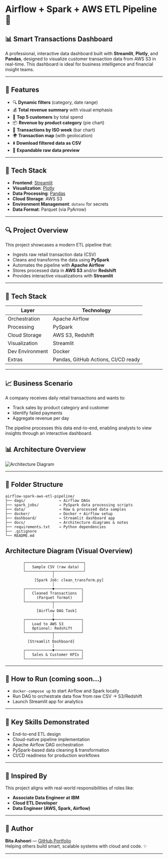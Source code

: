 # Airflow + Spark + AWS ETL Pipeline 🚀

## 📊 Smart Transactions Dashboard

A professional, interactive data dashboard built with **Streamlit**, **Plotly**, and **Pandas**, designed to visualize customer transaction data from AWS S3 in real-time. This dashboard is ideal for business intelligence and financial insight teams.

---

## 🚀 Features

- 🔍 **Dynamic filters** (category, date range)
- 💰 **Total revenue summary** with visual emphasis
- 🥇 **Top 5 customers** by total spend
- 📦 **Revenue by product category** (pie chart)
- 📅 **Transactions by ISO week** (bar chart)
- 🌍 **Transaction map** (with geolocation)
- ⬇️ **Download filtered data as CSV**
- 🧾 **Expandable raw data preview**

---

## 🧱 Tech Stack

- **Frontend**: [Streamlit](https://streamlit.io/)  
- **Visualization**: [Plotly](https://plotly.com/python/)  
- **Data Processing**: [Pandas](https://pandas.pydata.org/)  
- **Cloud Storage**: AWS S3  
- **Environment Management**: `dotenv` for secrets  
- **Data Format**: Parquet (via PyArrow)
---

## 🔍 Project Overview

This project showcases a modern ETL pipeline that:
- Ingests raw retail transaction data (CSV)
- Cleans and transforms the data using **PySpark**
- Automates the pipeline with **Apache Airflow**
- Stores processed data in **AWS S3** and/or **Redshift**
- Provides interactive visualizations with **Streamlit**

---

## 🧱 Tech Stack

| Layer          | Technology |
|----------------|------------|
| Orchestration  | Apache Airflow |
| Processing     | PySpark |
| Cloud Storage  | AWS S3, Redshift |
| Visualization  | Streamlit |
| Dev Environment| Docker |
| Extras         | Pandas, GitHub Actions, CI/CD ready |

---

## 📈 Business Scenario

A company receives daily retail transactions and wants to:
- Track sales by product category and customer
- Identify failed payments
- Aggregate revenue per day

The pipeline processes this data end-to-end, enabling analysts to view insights through an interactive dashboard.

## 📊 Architecture Overview

![Architecture Diagram](https://github.com/bashoori/repo/airflow-spark-aws-etl-pipeline/img1.png)


---

## 📂 Folder Structure

```
airflow-spark-aws-etl-pipeline/
├── dags/               → Airflow DAGs
├── spark_jobs/         → PySpark data processing scripts
├── data/               → Raw & processed data samples
├── docker/             → Docker + Airflow setup
├── dashboard/          → Streamlit dashboard app
├── docs/               → Architecture diagrams & notes
├── requirements.txt    → Python dependencies
├── .gitignore
└── README.md
```

## Architecture Diagram (Visual Overview)
```
        ┌──────────────────────────┐
        │   Sample CSV (raw data)  │
        └────────────┬─────────────┘
                     │
             [Spark Job: clean_transform.py]
                     │
        ┌────────────▼────────────┐
        │   Cleaned Transactions  │
        │     (Parquet format)    │
        └────────────┬────────────┘
                     │
              [Airflow DAG Task]
                     │
        ┌────────────▼────────────┐
        │   Load to AWS S3        │
        │   Optional: Redshift    │
        └────────────┬────────────┘
                     │
          [Streamlit Dashboard]
                     │
        ┌────────────▼────────────┐
        │   Sales & Customer KPIs │
        └─────────────────────────┘
```
---

## 🧪 How to Run (coming soon...)

- `docker-compose up` to start Airflow and Spark locally
- Run DAG to orchestrate data flow from raw CSV → S3/Redshift
- Launch Streamlit app for analytics

---

## 🎯 Key Skills Demonstrated

- End-to-end ETL design
- Cloud-native pipeline implementation
- Apache Airflow DAG orchestration
- PySpark-based data cleaning & transformation
- CI/CD readiness for production workflows

---

## 📌 Inspired By

This project aligns with real-world responsibilities of roles like:

- **Associate Data Engineer at IBM**
- **Cloud ETL Developer**
- **Data Engineer (AWS, Spark, Airflow)**

---

## 📎 Author

**Bita Ashoori** — [GitHub Portfolio](https://github.com/bashoori)  
Helping others build smart, scalable systems with cloud and code. ✨

---